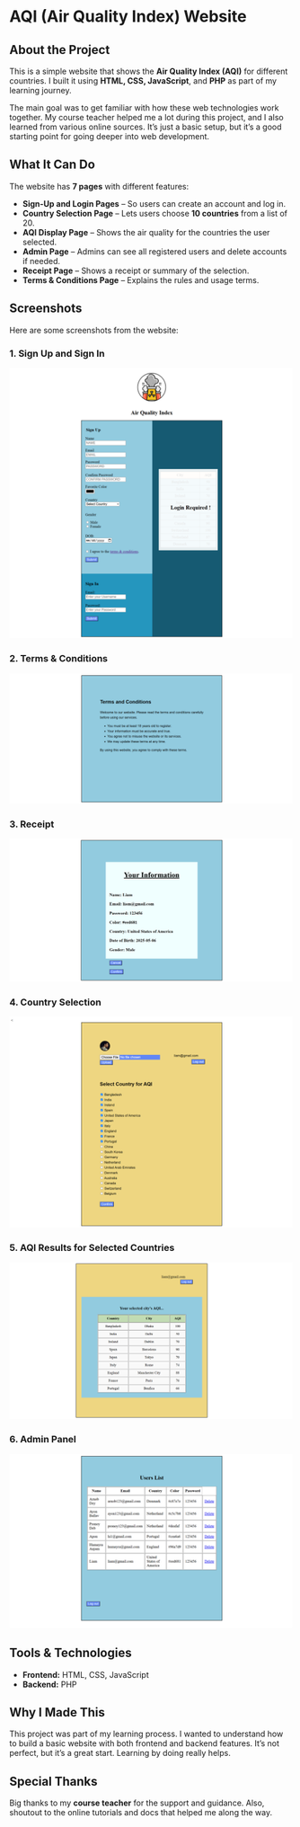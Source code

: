 #  AQI (Air Quality Index) Website

##  About the Project

This is a simple website that shows the **Air Quality Index (AQI)** for different countries. I built it using **HTML, CSS, JavaScript**, and **PHP** as part of my learning journey.

The main goal was to get familiar with how these web technologies work together. My course teacher helped me a lot during this project, and I also learned from various online sources. It’s just a basic setup, but it’s a good starting point for going deeper into web development.



##  What It Can Do

The website has **7 pages** with different features:

- **Sign-Up and Login Pages** – So users can create an account and log in.
- **Country Selection Page** – Lets users choose **10 countries** from a list of 20.
- **AQI Display Page** – Shows the air quality for the countries the user selected.
- **Admin Page** – Admins can see all registered users and delete accounts if needed.
- **Receipt Page** – Shows a receipt or summary of the selection.
- **Terms & Conditions Page** – Explains the rules and usage terms.



## Screenshots

Here are some screenshots from the website:

### 1. Sign Up and Sign In  
![Sign Up and Sign In](images/1.png)

### 2. Terms & Conditions  
![Terms and Conditions](images/2.png)

### 3. Receipt  
![Receipt](images/3.png)

### 4. Country Selection  
![Country Selection](images/4.png)

### 5. AQI Results for Selected Countries  
![AQI Display](images/5.png)

### 6. Admin Panel  
![Admin Panel](images/6.png)



##  Tools & Technologies

- **Frontend:** HTML, CSS, JavaScript  
- **Backend:** PHP



##  Why I Made This

This project was part of my learning process. I wanted to understand how to build a basic website with both frontend and backend features. It’s not perfect, but it’s a great start. Learning by doing really helps.



##  Special Thanks

Big thanks to my **course teacher** for the support and guidance. Also, shoutout to the online tutorials and docs that helped me along the way.

